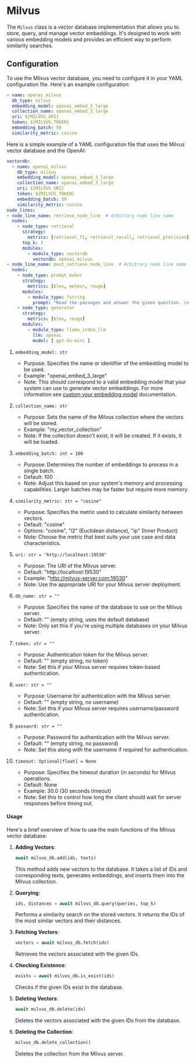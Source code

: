 # Milvus

The `Milvus` class is a vector database implementation that allows you to store, query, and manage vector embeddings. It's designed to work with various embedding models and provides an efficient way to perform similarity searches.

## Configuration

To use the Milvus vector database, you need to configure it in your YAML configuration file. Here's an example configuration:

```yaml
- name: openai_milvus
  db_type: milvus
  embedding_model: openai_embed_3_large
  collection_name: openai_embed_3_large
  uri: ${MILVUS_URI}
  token: ${MILVUS_TOKEN}
  embedding_batch: 50
  similarity_metric: cosine
```

Here is a simple example of a YAML configuration file that uses the Milvus vector database and the OpenAI:

```yaml
vectordb:
  - name: openai_milvus
    db_type: milvus
    embedding_model: openai_embed_3_large
    collection_name: openai_embed_3_large
    uri: ${MILVUS_URI}
    token: ${MILVUS_TOKEN}
    embedding_batch: 50
    similarity_metric: cosine
node_lines:
- node_line_name: retrieve_node_line  # Arbitrary node line name
  nodes:
    - node_type: retrieval
      strategy:
        metrics: [retrieval_f1, retrieval_recall, retrieval_precision]
      top_k: 3
      modules:
        - module_type: vectordb
          vectordb: openai_milvus
- node_line_name: post_retrieve_node_line  # Arbitrary node line name
  nodes:
    - node_type: prompt_maker
      strategy:
        metrics: [bleu, meteor, rouge]
      modules:
        - module_type: fstring
          prompt: "Read the passages and answer the given question. \n Question: {query} \n Passage: {retrieved_contents} \n Answer : "
    - node_type: generator
      strategy:
        metrics: [bleu, rouge]
      modules:
        - module_type: llama_index_llm
          llm: openai
          model: [ gpt-4o-mini ]
```

1. `embedding_model: str`
   - Purpose: Specifies the name or identifier of the embedding model to be used.
   - Example: "openai_embed_3_large"
   - Note: This should correspond to a valid embedding model that your system can use to generate vector embeddings. For more information see [custom your embedding model](https://docs.auto-rag.com/local_model.html#configure-the-embedding-model) documentation.

2. `collection_name: str`
   - Purpose: Sets the name of the Milvus collection where the vectors will be stored.
   - Example: "my_vector_collection"
   - Note: If the collection doesn't exist, it will be created. If it exists, it will be loaded.

3. `embedding_batch: int = 100`
   - Purpose: Determines the number of embeddings to process in a single batch.
   - Default: 100
   - Note: Adjust this based on your system's memory and processing capabilities. Larger batches may be faster but require more memory.

4. `similarity_metric: str = "cosine"`
   - Purpose: Specifies the metric used to calculate similarity between vectors.
   - Default: "cosine"
   - Options: "cosine", "l2" (Euclidean distance), "ip" (Inner Product)
   - Note: Choose the metric that best suits your use case and data characteristics.

5. `uri: str = "http://localhost:19530"`
   - Purpose: The URI of the Milvus server.
   - Default: "http://localhost:19530"
   - Example: "http://milvus-server.com:19530"
   - Note: Use the appropriate URI for your Milvus server deployment.

6. `db_name: str = ""`
   - Purpose: Specifies the name of the database to use on the Milvus server.
   - Default: "" (empty string, uses the default database)
   - Note: Only set this if you're using multiple databases on your Milvus server.

7. `token: str = ""`
   - Purpose: Authentication token for the Milvus server.
   - Default: "" (empty string, no token)
   - Note: Set this if your Milvus server requires token-based authentication.

8. `user: str = ""`
   - Purpose: Username for authentication with the Milvus server.
   - Default: "" (empty string, no username)
   - Note: Set this if your Milvus server requires username/password authentication.

9. `password: str = ""`
   - Purpose: Password for authentication with the Milvus server.
   - Default: "" (empty string, no password)
   - Note: Set this along with the username if required for authentication.

10. `timeout: Optional[float] = None`
    - Purpose: Specifies the timeout duration (in seconds) for Milvus operations.
    - Default: None
    - Example: 30.0 (30 seconds timeout)
    - Note: Set this to control how long the client should wait for server responses before timing out.

#### Usage

Here's a brief overview of how to use the main functions of the Milvus vector database:

1. **Adding Vectors**:
   ```python
   await milvus_db.add(ids, texts)
   ```
   This method adds new vectors to the database. It takes a list of IDs and corresponding texts, generates embeddings, and inserts them into the Milvus collection.

2. **Querying**:
   ```python
   ids, distances = await milvus_db.query(queries, top_k)
   ```
   Performs a similarity search on the stored vectors. It returns the IDs of the most similar vectors and their distances.

3. **Fetching Vectors**:
   ```python
   vectors = await milvus_db.fetch(ids)
   ```
   Retrieves the vectors associated with the given IDs.

4. **Checking Existence**:
   ```python
   exists = await milvus_db.is_exist(ids)
   ```
   Checks if the given IDs exist in the database.

5. **Deleting Vectors**:
   ```python
   await milvus_db.delete(ids)
   ```
   Deletes the vectors associated with the given IDs from the database.

6. **Deleting the Collection**:
   ```python
   milvus_db.delete_collection()
   ```
   Deletes the collection from the Milvus server.

